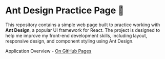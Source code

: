 # Ant Design Practice Page 🐜

This repository contains a simple web page built to practice working with **Ant Design**, a popular UI framework for React. The project is designed to help me improve my front-end development skills, including layout, responsive design, and component styling using Ant Design.

Application Overview - [On GitHub Pages](https://oleksiiartemenko.github.io/crypto-app/)
